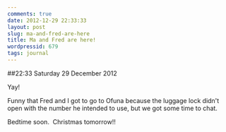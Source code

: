 ```yaml
---
comments: true
date: 2012-12-29 22:33:33
layout: post
slug: ma-and-fred-are-here
title: Ma and Fred are here!
wordpressid: 679
tags: journal
---
```


##22:33 Saturday 29 December 2012

Yay!

Funny that Fred and I got to go to Ofuna because the luggage lock didn't open with the number he intended to use, but we got some time to chat.

Bedtime soon.  Christmas tomorrow!!

